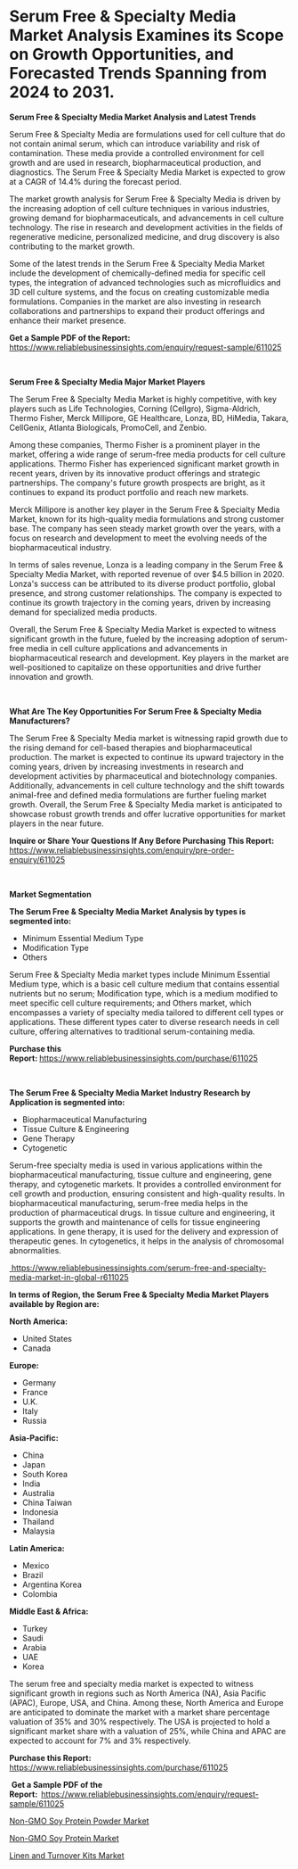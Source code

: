 <p><h1>Serum Free & Specialty Media Market Analysis Examines its Scope on Growth Opportunities, and Forecasted Trends Spanning from 2024 to 2031.</h1></p><p><strong>Serum Free & Specialty Media Market Analysis and Latest Trends</strong></p>
<p><p>Serum Free & Specialty Media are formulations used for cell culture that do not contain animal serum, which can introduce variability and risk of contamination. These media provide a controlled environment for cell growth and are used in research, biopharmaceutical production, and diagnostics. The Serum Free & Specialty Media Market is expected to grow at a CAGR of 14.4% during the forecast period.</p><p>The market growth analysis for Serum Free & Specialty Media is driven by the increasing adoption of cell culture techniques in various industries, growing demand for biopharmaceuticals, and advancements in cell culture technology. The rise in research and development activities in the fields of regenerative medicine, personalized medicine, and drug discovery is also contributing to the market growth.</p><p>Some of the latest trends in the Serum Free & Specialty Media Market include the development of chemically-defined media for specific cell types, the integration of advanced technologies such as microfluidics and 3D cell culture systems, and the focus on creating customizable media formulations. Companies in the market are also investing in research collaborations and partnerships to expand their product offerings and enhance their market presence.</p></p>
<p><strong>Get a Sample PDF of the Report:&nbsp;</strong> <a href="https://www.reliablebusinessinsights.com/enquiry/request-sample/611025">https://www.reliablebusinessinsights.com/enquiry/request-sample/611025</a></p>
<p>&nbsp;</p>
<p><strong>Serum Free & Specialty Media Major Market Players</strong></p>
<p><p>The Serum Free & Specialty Media Market is highly competitive, with key players such as Life Technologies, Corning (Cellgro), Sigma-Aldrich, Thermo Fisher, Merck Millipore, GE Healthcare, Lonza, BD, HiMedia, Takara, CellGenix, Atlanta Biologicals, PromoCell, and Zenbio. </p><p>Among these companies, Thermo Fisher is a prominent player in the market, offering a wide range of serum-free media products for cell culture applications. Thermo Fisher has experienced significant market growth in recent years, driven by its innovative product offerings and strategic partnerships. The company's future growth prospects are bright, as it continues to expand its product portfolio and reach new markets.</p><p>Merck Millipore is another key player in the Serum Free & Specialty Media Market, known for its high-quality media formulations and strong customer base. The company has seen steady market growth over the years, with a focus on research and development to meet the evolving needs of the biopharmaceutical industry.</p><p>In terms of sales revenue, Lonza is a leading company in the Serum Free & Specialty Media Market, with reported revenue of over $4.5 billion in 2020. Lonza's success can be attributed to its diverse product portfolio, global presence, and strong customer relationships. The company is expected to continue its growth trajectory in the coming years, driven by increasing demand for specialized media products.</p><p>Overall, the Serum Free & Specialty Media Market is expected to witness significant growth in the future, fueled by the increasing adoption of serum-free media in cell culture applications and advancements in biopharmaceutical research and development. Key players in the market are well-positioned to capitalize on these opportunities and drive further innovation and growth.</p></p>
<p>&nbsp;</p>
<p><strong>What Are The Key Opportunities For Serum Free & Specialty Media Manufacturers?</strong></p>
<p><p>The Serum Free & Specialty Media market is witnessing rapid growth due to the rising demand for cell-based therapies and biopharmaceutical production. The market is expected to continue its upward trajectory in the coming years, driven by increasing investments in research and development activities by pharmaceutical and biotechnology companies. Additionally, advancements in cell culture technology and the shift towards animal-free and defined media formulations are further fueling market growth. Overall, the Serum Free & Specialty Media market is anticipated to showcase robust growth trends and offer lucrative opportunities for market players in the near future.</p></p>
<p><strong>Inquire or Share Your Questions If Any Before Purchasing This Report:</strong> <a href="https://www.reliablebusinessinsights.com/enquiry/pre-order-enquiry/611025">https://www.reliablebusinessinsights.com/enquiry/pre-order-enquiry/611025</a></p>
<p>&nbsp;</p>
<p><strong>Market Segmentation</strong></p>
<p><strong>The Serum Free & Specialty Media Market Analysis by types is segmented into:</strong></p>
<p><ul><li>Minimum Essential Medium Type</li><li>Modification Type</li><li>Others</li></ul></p>
<p><p>Serum Free & Specialty Media market types include Minimum Essential Medium type, which is a basic cell culture medium that contains essential nutrients but no serum; Modification type, which is a medium modified to meet specific cell culture requirements; and Others market, which encompasses a variety of specialty media tailored to different cell types or applications. These different types cater to diverse research needs in cell culture, offering alternatives to traditional serum-containing media.</p></p>
<p><strong>Purchase this Report:&nbsp;</strong><a href="https://www.reliablebusinessinsights.com/purchase/611025">https://www.reliablebusinessinsights.com/purchase/611025</a></p>
<p>&nbsp;</p>
<p><strong>The Serum Free & Specialty Media Market Industry Research by Application is segmented into:</strong></p>
<p><ul><li>Biopharmaceutical Manufacturing</li><li>Tissue Culture & Engineering</li><li>Gene Therapy</li><li>Cytogenetic</li></ul></p>
<p><p>Serum-free specialty media is used in various applications within the biopharmaceutical manufacturing, tissue culture and engineering, gene therapy, and cytogenetic markets. It provides a controlled environment for cell growth and production, ensuring consistent and high-quality results. In biopharmaceutical manufacturing, serum-free media helps in the production of pharmaceutical drugs. In tissue culture and engineering, it supports the growth and maintenance of cells for tissue engineering applications. In gene therapy, it is used for the delivery and expression of therapeutic genes. In cytogenetics, it helps in the analysis of chromosomal abnormalities.</p></p>
<p><a href="https://www.reliablebusinessinsights.com/serum-free-and-specialty-media-market-in-global-r611025">&nbsp;https://www.reliablebusinessinsights.com/serum-free-and-specialty-media-market-in-global-r611025</a></p>
<p><strong>In terms of Region, the Serum Free & Specialty Media Market Players available by Region are:</strong></p>
<p>
    <p> <strong> North America: </strong>
        <ul>
            <li>United States</li>
            <li>Canada</li>
        </ul>
        </p> 
    <p> <strong> Europe: </strong>
        <ul>
            <li>Germany</li>
            <li>France</li>
            <li>U.K.</li>
            <li>Italy</li>
            <li>Russia</li>
        </ul>
        </p> 
    <p> <strong> Asia-Pacific: </strong>
        <ul>
            <li>China</li>
            <li>Japan</li>
            <li>South Korea</li>
            <li>India</li>
            <li>Australia</li>
            <li>China Taiwan</li>
            <li>Indonesia</li>
            <li>Thailand</li>
            <li>Malaysia</li>
        </ul>
        </p> 
    <p> <strong> Latin America: </strong>
        <ul>
            <li>Mexico</li>
            <li>Brazil</li>
            <li>Argentina Korea</li>
            <li>Colombia</li>
        </ul>
        </p> 
    <p> <strong> Middle East & Africa: </strong>
        <ul>
            <li>Turkey</li>
            <li>Saudi</li>
            <li>Arabia</li>
            <li>UAE</li>
            <li>Korea</li>
        </ul>
    </p>
    </p>
<p><p>The serum free and specialty media market is expected to witness significant growth in regions such as North America (NA), Asia Pacific (APAC), Europe, USA, and China. Among these, North America and Europe are anticipated to dominate the market with a market share percentage valuation of 35% and 30% respectively. The USA is projected to hold a significant market share with a valuation of 25%, while China and APAC are expected to account for 7% and 3% respectively.</p></p>
<p><strong>Purchase this Report: </strong><a href="https://www.reliablebusinessinsights.com/purchase/611025">https://www.reliablebusinessinsights.com/purchase/611025</a></p>
<p>&nbsp;<strong>Get a Sample PDF of the Report:&nbsp;&nbsp;</strong><a href="https://www.reliablebusinessinsights.com/enquiry/request-sample/611025">https://www.reliablebusinessinsights.com/enquiry/request-sample/611025</a></p>
<p><strong></strong></p>
<p><p><a href="https://github.com/evanppinks/Market-Research-Report-List-1/blob/main/non-gmo-soy-protein-powder-market.md">Non-GMO Soy Protein Powder Market</a></p><p><a href="https://github.com/tusomamen9/Market-Research-Report-List-1/blob/main/non-gmo-soy-protein-market.md">Non-GMO Soy Protein Market</a></p><p><a href="https://github.com/dianemacle6776/Market-Research-Report-List-1/blob/main/linen-and-turnover-kits-market.md">Linen and Turnover Kits Market</a></p></p>